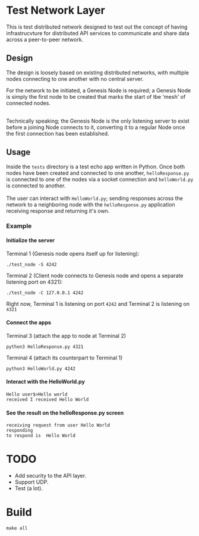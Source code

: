 
# Test Network Layer

This is test distributed network  designed to test out the concept of having infrastrucvture for distributed API services to communicate and share data across a peer-to-peer network.

## Design

The design is loosely based on existing distributed networks, with multiple nodes connecting to one another with no central server.<br>

For the network to be initiated, a Genesis Node is required; a Genesis Node is simply the first node to be created that marks the start of tbe 'mesh' of connected nodes.<br><br>

Technically speaking; the Genesis Node is the only listening server to exist before a joining Node connects to it, converting it to a regular Node once the first connection has been established.

## Usage

Inside the `tests` directory is a test echo app written in Python. Once both nodes have been created and connected to one another, `helloResponse.py` is connected to one of the nodes via a socket connection and `helloWorld.py` is connected to another. <br><br>
The user can interact with `HelloWorld.py`; sending responses across the network to a neighboring node with the `helloResponse.py` application receiving response and returning it's own.<br>

### Example
#### Initialize the server
Terminal 1 (Genesis node opens itself up for listening):
```
./test_node -S 4242
```

Terminal 2 (Client node connects to Genesis node and opens a separate listening port on 4321):
```
./test_node -C 127.0.0.1 4242 
```

Right now, Terminal 1 is listening on port `4242` and Terminal 2 is listening on `4321`

#### Connect the apps
Terminal 3 (attach the app to node at Terminal 2)
```
python3 HelloResponse.py 4321
```
Terminal 4 (attach its counterpart to Terminal 1)
```
python3 HelloWorld.py 4242
```

#### Interact with the HelloWorld.py

```
Hello user$>Hello world
received I received Hello World
```
#### See the result on the helloResponse.py screen
```
receiving request from user Hello World
responding
to respond is  Hello World
```


# TODO
- Add security to the API layer.
- Support UDP.
- Test (a lot).

# Build
```
make all
```
